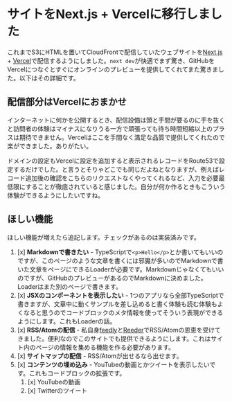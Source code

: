 # サイトをNext.js + Vercelに移行しました

これまでS3にHTMLを置いてCloudFrontで配信していたウェブサイトを[Next.js] + [Vercel]で配信するようにしました。`next dev`が快適でまず驚き、GitHubをVercelにつなぐとすぐにオンラインのプレビューを提供してくれてまた驚きました。以下はその詳細です。

[Next.js]: https://nextjs.org/
[Vercel]: https://vercel.com/home

## 配信部分はVercelにおまかせ

インターネットに何かを公開するとき、配信設備は頭と手間が要るのに手を抜くと訪問者の体験はマイナスになりうる一方で頑張っても待ち時間短縮以上のプラスは期待できません。Vercelはここを手間なく満足な品質で提供してくれたので楽ができました。ありがたい。

ドメインの設定もVercelに設定を追加すると表示されるレコードをRoute53で設定するだけでした。と言うとそりゃどこでも同じだよねとなりますが、例えばレコード追加後の確認をこちらのリクエストなくやってくれるなど、入力を必要最低限にすることが徹底されていると感じました。自分が何か作るときもこういう体験ができるようにしたいですね。

## ほしい機能

ほしい機能が増えたら追記します。チェックがあるのは実装済みです。

1. [x] **Markdownで書きたい** - TypeScriptで`<p>Hello</p>`とか書いてもいいのですが、このページのような文章を書くには邪魔が多いのでMarkdownで書いた文章をページにできるLoaderが必要です。Markdownじゃなくてもいいのですが、GitHubのプレビューがあるのでMarkdownに決めました。Loaderはまた別のページで書きます。
1. [x] **JSXのコンポーネントを表示したい** - 1つのアプリなら全部TypeScriptで書きますが、文章中に動くサンプルを差し込めると書く体験も読む体験もよくなると思うのでコードブロックのメタ情報を使ってそういう表現ができるようにします。これもLoaderの話。
1. [x] **RSS/Atomの配信** - 私自身[feedly]と[Reeder]でRSS/Atomの恩恵を受けてきました。便利なのでこのサイトでも提供できるようにします。これはサイト内のページの情報を集める機能を作る必要があります。
1. [x] **サイトマップの配信** - RSS/Atomが出せるなら出せます。
1. [x] **コンテンツの埋め込み** - YouTubeの動画とかツイートを表示したいです。これもコードブロックの拡張です。
    1. [x] YouTubeの動画
    1. [x] Twitterのツイート

[Feedly]: https://feedly.com/
[Reeder]: https://reederapp.com/
